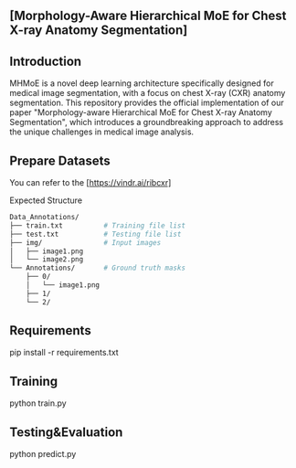 ## [Morphology-Aware Hierarchical MoE for Chest X-ray Anatomy Segmentation]
## Introduction
MHMoE is a novel deep learning architecture specifically designed for medical image segmentation, with a focus on chest X-ray (CXR) anatomy segmentation. This repository provides the official implementation of our paper "Morphology-aware Hierarchical MoE for Chest X-ray Anatomy Segmentation", which introduces a groundbreaking approach to address the unique challenges in medical image analysis.

## Prepare Datasets
You can refer to the  [https://vindr.ai/ribcxr]

Expected Structure
```bash
Data_Annotations/
├── train.txt          # Training file list
├── test.txt           # Testing file list  
├── img/               # Input images
│   ├── image1.png
│   └── image2.png
└── Annotations/       # Ground truth masks
    ├── 0/
    │   └── image1.png
    ├── 1/
    └── 2/
```


## Requirements
pip install -r requirements.txt

## Training
python train.py 
## Testing&Evaluation
python predict.py
